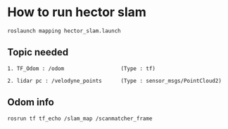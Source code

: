 # How to run hector slam

```
roslaunch mapping hector_slam.launch
```

## Topic needed

```
1. TF_Odom : /odom                  (Type : tf)
    
2. lidar pc : /velodyne_points      (Type : sensor_msgs/PointCloud2)  
```

## Odom info

```
rosrun tf tf_echo /slam_map /scanmatcher_frame
```
